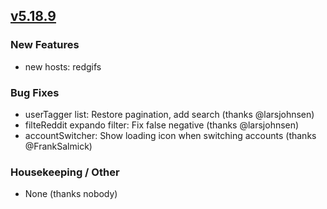 ## [v5.18.9](https://github.com/honestbleeps/Reddit-Enhancement-Suite/releases/v5.18.9)

### New Features

- new hosts: redgifs

### Bug Fixes

- userTagger list: Restore pagination, add search (thanks @larsjohnsen)
- filteReddit expando filter: Fix false negative (thanks @larsjohnsen)
- accountSwitcher: Show loading icon when switching accounts (thanks @FrankSalmick)

### Housekeeping / Other

- None (thanks nobody)
